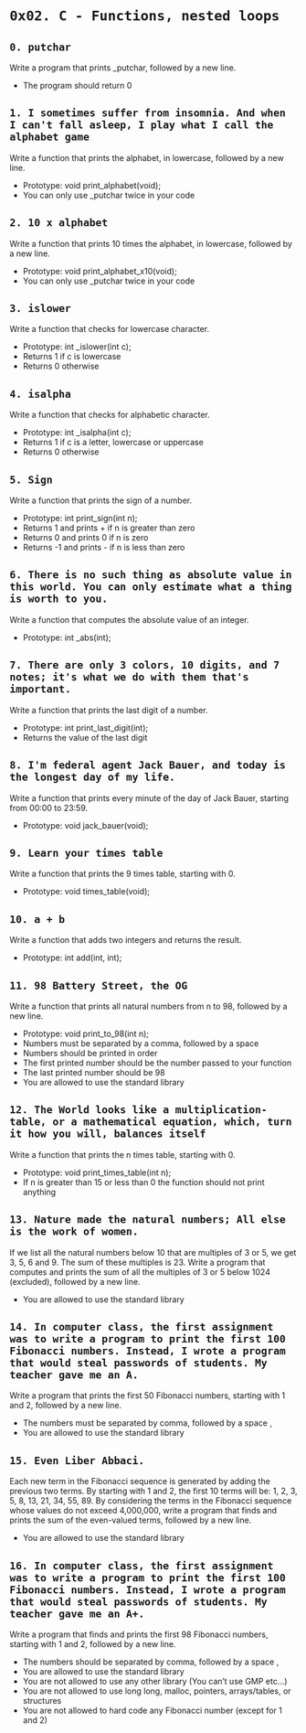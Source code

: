 `0x02. C - Functions, nested loops`
===


`0. putchar`
---

Write a program that prints _putchar, followed by a new line.
- The program should return 0


`1. I sometimes suffer from insomnia. And when I can't fall asleep, I play what I call the alphabet game`
---

Write a function that prints the alphabet, in lowercase, followed by a new line.
- Prototype: void print_alphabet(void);
- You can only use _putchar twice in your code


`2. 10 x alphabet`
---

Write a function that prints 10 times the alphabet, in lowercase, followed by a new line.
- Prototype: void print_alphabet_x10(void);
- You can only use _putchar twice in your code


`3. islower`
---

Write a function that checks for lowercase character.
- Prototype: int _islower(int c);
- Returns 1 if c is lowercase
- Returns 0 otherwise


`4. isalpha`
---

Write a function that checks for alphabetic character.
- Prototype: int _isalpha(int c);
- Returns 1 if c is a letter, lowercase or uppercase
- Returns 0 otherwise


`5. Sign`
---

Write a function that prints the sign of a number.
- Prototype: int print_sign(int n);
- Returns 1 and prints + if n is greater than zero
- Returns 0 and prints 0 if n is zero
- Returns -1 and prints - if n is less than zero


`6. There is no such thing as absolute value in this world. You can only estimate what a thing is worth to you.`
---

Write a function that computes the absolute value of an integer.
- Prototype: int _abs(int);


`7. There are only 3 colors, 10 digits, and 7 notes; it's what we do with them that's important.`
---

Write a function that prints the last digit of a number.
- Prototype: int print_last_digit(int);
- Returns the value of the last digit


`8. I'm federal agent Jack Bauer, and today is the longest day of my life.`
---

Write a function that prints every minute of the day of Jack Bauer, starting from 00:00 to 23:59.
- Prototype: void jack_bauer(void);


`9. Learn your times table`
---

Write a function that prints the 9 times table, starting with 0.
- Prototype: void times_table(void);


`10. a + b`
---

Write a function that adds two integers and returns the result.
- Prototype: int add(int, int);


`11. 98 Battery Street, the OG`
---

Write a function that prints all natural numbers from n to 98, followed by a new line.
- Prototype: void print_to_98(int n);
- Numbers must be separated by a comma, followed by a space
- Numbers should be printed in order
- The first printed number should be the number passed to your function
- The last printed number should be 98
- You are allowed to use the standard library


`12. The World looks like a multiplication-table, or a mathematical equation, which, turn it how you will, balances itself`
---

Write a function that prints the n times table, starting with 0.
- Prototype: void print_times_table(int n);
- If n is greater than 15 or less than 0 the function should not print anything


`13. Nature made the natural numbers; All else is the work of women.`
---

If we list all the natural numbers below 10 that are multiples of 3 or 5, we get 3, 5, 6 and 9. The sum of these multiples is 23. Write a program that computes and prints the sum of all the multiples of 3 or 5 below 1024 (excluded), followed by a new line.
- You are allowed to use the standard library


`14. In computer class, the first assignment was to write a program to print the first 100 Fibonacci numbers. Instead, I wrote a program that would steal passwords of students. My teacher gave me an A.`
---

Write a program that prints the first 50 Fibonacci numbers, starting with 1 and 2, followed by a new line.
- The numbers must be separated by comma, followed by a space ,
- You are allowed to use the standard library


`15. Even Liber Abbaci.`
---

Each new term in the Fibonacci sequence is generated by adding the previous two terms. By starting with 1 and 2, the first 10 terms will be: 1, 2, 3, 5, 8, 13, 21, 34, 55, 89. By considering the terms in the Fibonacci sequence whose values do not exceed 4,000,000, write a program that finds and prints the sum of the even-valued terms, followed by a new line.
- You are allowed to use the standard library


`16. In computer class, the first assignment was to write a program to print the first 100 Fibonacci numbers. Instead, I wrote a program that would steal passwords of students. My teacher gave me an A+.`
---

Write a program that finds and prints the first 98 Fibonacci numbers, starting with 1 and 2, followed by a new line.
- The numbers should be separated by comma, followed by a space ,
- You are allowed to use the standard library
- You are not allowed to use any other library (You can’t use GMP etc…)
- You are not allowed to use long long, malloc, pointers, arrays/tables, or structures
- You are not allowed to hard code any Fibonacci number (except for 1 and 2)
